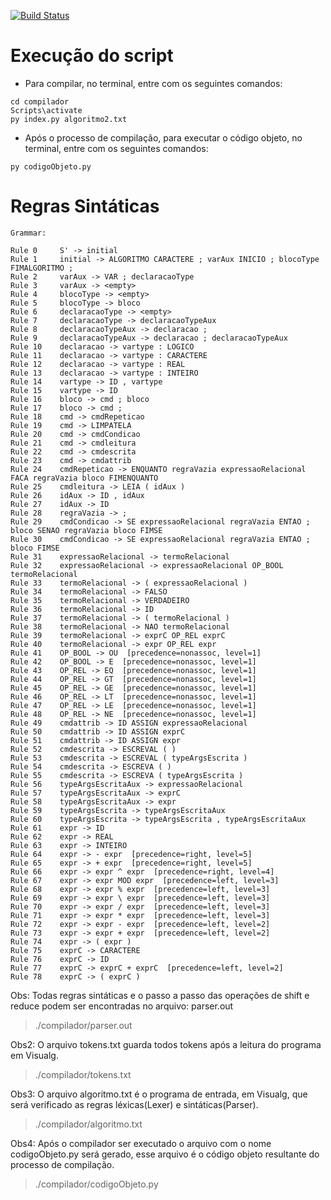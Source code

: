 [![Build Status](https://travis-ci.com/joaomota59/compiladorLexicoSintaticoSematinco.svg?branch=main)](https://travis-ci.com/joaomota59/compiladorLexicoSintaticoSematinco)
# Execução do script
* Para compilar, no terminal, entre com os seguintes comandos:
``` shell
cd compilador
Scripts\activate
py index.py algoritmo2.txt
```
* Após o processo de compilação, para executar o código objeto, no terminal, entre com os seguintes comandos:
``` shell
py codigoObjeto.py
```

# Regras Sintáticas
```
Grammar:

Rule 0     S' -> initial
Rule 1     initial -> ALGORITMO CARACTERE ; varAux INICIO ; blocoType FIMALGORITMO ;
Rule 2     varAux -> VAR ; declaracaoType
Rule 3     varAux -> <empty>
Rule 4     blocoType -> <empty>
Rule 5     blocoType -> bloco
Rule 6     declaracaoType -> <empty>
Rule 7     declaracaoType -> declaracaoTypeAux
Rule 8     declaracaoTypeAux -> declaracao ;
Rule 9     declaracaoTypeAux -> declaracao ; declaracaoTypeAux
Rule 10    declaracao -> vartype : LOGICO
Rule 11    declaracao -> vartype : CARACTERE
Rule 12    declaracao -> vartype : REAL
Rule 13    declaracao -> vartype : INTEIRO
Rule 14    vartype -> ID , vartype
Rule 15    vartype -> ID
Rule 16    bloco -> cmd ; bloco
Rule 17    bloco -> cmd ;
Rule 18    cmd -> cmdRepeticao
Rule 19    cmd -> LIMPATELA
Rule 20    cmd -> cmdCondicao
Rule 21    cmd -> cmdleitura
Rule 22    cmd -> cmdescrita
Rule 23    cmd -> cmdattrib
Rule 24    cmdRepeticao -> ENQUANTO regraVazia expressaoRelacional FACA regraVazia bloco FIMENQUANTO
Rule 25    cmdleitura -> LEIA ( idAux )
Rule 26    idAux -> ID , idAux
Rule 27    idAux -> ID
Rule 28    regraVazia -> ;
Rule 29    cmdCondicao -> SE expressaoRelacional regraVazia ENTAO ; bloco SENAO regraVazia bloco FIMSE
Rule 30    cmdCondicao -> SE expressaoRelacional regraVazia ENTAO ; bloco FIMSE
Rule 31    expressaoRelacional -> termoRelacional
Rule 32    expressaoRelacional -> expressaoRelacional OP_BOOL termoRelacional
Rule 33    termoRelacional -> ( expressaoRelacional )
Rule 34    termoRelacional -> FALSO
Rule 35    termoRelacional -> VERDADEIRO
Rule 36    termoRelacional -> ID
Rule 37    termoRelacional -> ( termoRelacional )
Rule 38    termoRelacional -> NAO termoRelacional
Rule 39    termoRelacional -> exprC OP_REL exprC
Rule 40    termoRelacional -> expr OP_REL expr
Rule 41    OP_BOOL -> OU  [precedence=nonassoc, level=1]
Rule 42    OP_BOOL -> E  [precedence=nonassoc, level=1]
Rule 43    OP_REL -> EQ  [precedence=nonassoc, level=1]
Rule 44    OP_REL -> GT  [precedence=nonassoc, level=1]
Rule 45    OP_REL -> GE  [precedence=nonassoc, level=1]
Rule 46    OP_REL -> LT  [precedence=nonassoc, level=1]
Rule 47    OP_REL -> LE  [precedence=nonassoc, level=1]
Rule 48    OP_REL -> NE  [precedence=nonassoc, level=1]
Rule 49    cmdattrib -> ID ASSIGN expressaoRelacional
Rule 50    cmdattrib -> ID ASSIGN exprC
Rule 51    cmdattrib -> ID ASSIGN expr
Rule 52    cmdescrita -> ESCREVAL ( )
Rule 53    cmdescrita -> ESCREVAL ( typeArgsEscrita )
Rule 54    cmdescrita -> ESCREVA ( )
Rule 55    cmdescrita -> ESCREVA ( typeArgsEscrita )
Rule 56    typeArgsEscritaAux -> expressaoRelacional
Rule 57    typeArgsEscritaAux -> exprC
Rule 58    typeArgsEscritaAux -> expr
Rule 59    typeArgsEscrita -> typeArgsEscritaAux
Rule 60    typeArgsEscrita -> typeArgsEscrita , typeArgsEscritaAux
Rule 61    expr -> ID
Rule 62    expr -> REAL
Rule 63    expr -> INTEIRO
Rule 64    expr -> - expr  [precedence=right, level=5]
Rule 65    expr -> + expr  [precedence=right, level=5]
Rule 66    expr -> expr ^ expr  [precedence=right, level=4]
Rule 67    expr -> expr MOD expr  [precedence=left, level=3]
Rule 68    expr -> expr % expr  [precedence=left, level=3]
Rule 69    expr -> expr \ expr  [precedence=left, level=3]
Rule 70    expr -> expr / expr  [precedence=left, level=3]
Rule 71    expr -> expr * expr  [precedence=left, level=3]
Rule 72    expr -> expr - expr  [precedence=left, level=2]
Rule 73    expr -> expr + expr  [precedence=left, level=2]
Rule 74    expr -> ( expr )
Rule 75    exprC -> CARACTERE
Rule 76    exprC -> ID
Rule 77    exprC -> exprC + exprC  [precedence=left, level=2]
Rule 78    exprC -> ( exprC )
```


Obs: Todas regras sintáticas e o passo a passo das operações de shift e reduce podem ser encontradas no arquivo: parser.out 
> ./compilador/parser.out

Obs2: O arquivo tokens.txt guarda todos tokens após a leitura do programa em Visualg.
> ./compilador/tokens.txt

Obs3: O arquivo algoritmo.txt é o programa de entrada, em Visualg, que será verificado as regras léxicas(Lexer) e sintáticas(Parser).
> ./compilador/algoritmo.txt

Obs4: Após o compilador ser executado o arquivo com o nome codigoObjeto.py será gerado, esse arquivo é o código objeto resultante do processo de compilação.
> ./compilador/codigoObjeto.py
